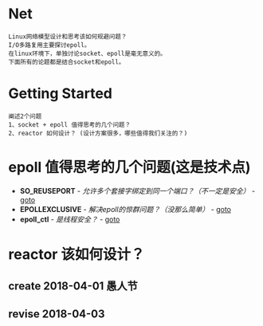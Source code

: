 # Net
```
Linux网络模型设计和思考该如何规避问题？
I/O多路复用主要探讨epoll。
在linux环境下，单独讨论socket、epoll是毫无意义的。
下面所有的论题都是结合socket和epoll。
```
# Getting Started
```
阐述2个问题
1、socket + epoll 值得思考的几个问题？
2、reactor 如何设计？ (设计方案很多，哪些值得我们关注的？)
```
# epoll 值得思考的几个问题(这是技术点)
* **SO_REUSEPORT** - *允许多个套接字绑定到同一个端口？（不一定是安全）* - [goto](Thinking/Reuseport)
* **EPOLLEXCLUSIVE** - *解决epoll的惊群问题？（没那么简单）* - [goto](Thinking/Exclusive)
* **epoll_ctl** - *是线程安全？*  - [goto](Thinking/epoll_ctl)


# reactor 该如何设计？

## create 2018-04-01 愚人节
## revise 2018-04-03